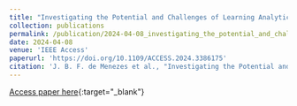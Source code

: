 ```yaml
---
title: "Investigating the Potential and Challenges of Learning Analytics Tools in Brazilian Education Through Developer Insights"
collection: publications
permalink: /publication/2024-04-08_investigating_the_potential_and_challenges_of_learning_analytics_tools_in_brazilian_education_through_developer_insights
date: 2024-04-08
venue: 'IEEE Access'
paperurl: 'https://doi.org/10.1109/ACCESS.2024.3386175'
citation: 'J. B. F. de Menezes et al., "Investigating the Potential and Challenges of Learning Analytics Tools in Brazilian Education Through Developer Insights," in IEEE Access, vol. 12, pp. 62834-62849, 2024, doi: 10.1109/ACCESS.2024.3386175.'
---
```

[Access paper here](https://doi.org/10.1109/ACCESS.2024.3386175){:target="_blank"}
